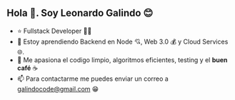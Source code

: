 ## Hola 👋. Soy Leonardo Galindo 😊
- ⭐ Fullstack Developer 🐱‍💻
- 👀 Estoy aprendiendo Backend en Node 💘, Web 3.0 💰 y Cloud Services 🌐.
- 🌱 Me apasiona el codigo limpio, algoritmos eficientes, testing y el **buen café** ☕
- 📫 Para contactarme me puedes enviar un correo a <galindocode@gmail.com> 😁

<!---
galindocode/galindocode is a ✨ special ✨ repository because its `README.md` (this file) appears on your GitHub profile.
You can click the Preview link to take a look at your changes.
--->
